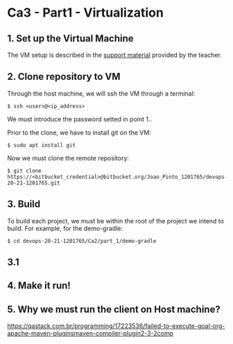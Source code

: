 # Ca3 - Part1 - Virtualization

## 1. Set up the Virtual Machine 

The VM setup is described in the [support material](./assets/devops_ca3-part1.pdf) provided by the teacher.

## 2. Clone repository to VM

Through the host machine, we will ssh the VM through a terminal:

```
$ ssh <user>@<ip_address>
```

We must introduce the password setted in point 1..

Prior to the clone, we have to install git on the VM:

```
$ sudo apt install git
```

Now we must clone the remote repository:

```
$ git clone https://<bitbucket_credential>@bitbucket.org/Joao_Pinto_1201765/devops-20-21-1201765.git
```

## 3. Build

To build each project, we must be within the root of the project we intend to build. For example, for the demo-gradle:

```
$ cd devops-20-21-1201765/Ca2/part_1/demo-gradle
```

## 3.1


## 4. Make it run!


## 5. Why we must run the client on Host machine?
https://qastack.com.br/programming/17223536/failed-to-execute-goal-org-apache-maven-pluginsmaven-compiler-plugin2-3-2comp
